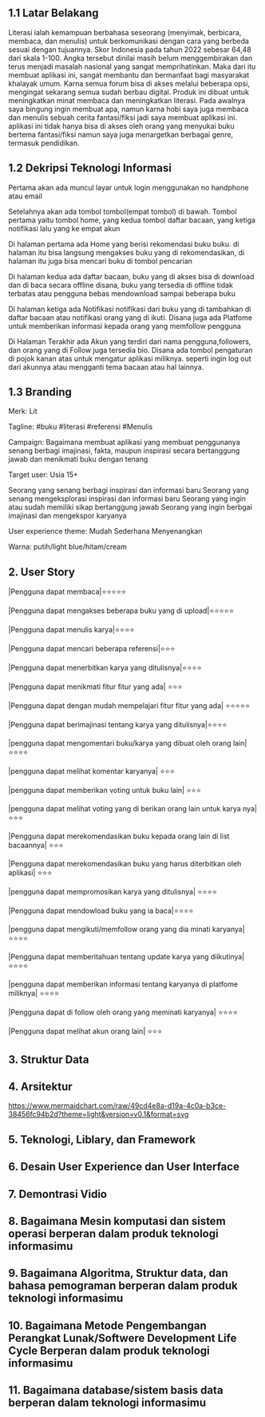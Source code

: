 ## 1.1 Latar Belakang
Literasi ialah kemampuan berbahasa seseorang (menyimak, berbicara, membaca, dan menulis) untuk berkomunikasi dengan cara yang berbeda sesuai dengan tujuannya. Skor Indonesia pada tahun 2022 sebesar 64,48 dari skala 1-100. Angka tersebut dinilai masih belum menggembirakan dan terus menjadi masalah nasional yang sangat memprihatinkan. Maka dari itu membuat aplikasi ini, sangat membantu dan bermanfaat bagi masyarakat khalayak umum. Karna semua forum bisa di akses melalui beberapa opsi, mengingat sekarang semua sudah berbau digital. Produk ini dibuat untuk meningkatkan minat membaca dan meningkatkan literasi. Pada awalnya saya bingung ingin membuat apa, namun karna hobi saya juga membaca dan menulis sebuah cerita fantasi/fiksi jadi saya membuat aplikasi ini. aplikasi ini tidak hanya bisa di akses oleh orang yang menyukai buku bertema fantasi/fiksi namun saya juga menargetkan berbagai genre, termasuk pendidikan.

## 1.2 Dekripsi Teknologi Informasi
Pertama akan ada muncul layar untuk login menggunakan no handphone atau email

Setelahnya akan ada tombol tombol(empat tombol) di bawah. Tombol pertama yaitu tombol home, yang kedua tombol daftar bacaan, yang ketiga notifikasi lalu yang ke empat akun

Di halaman pertama ada Home yang berisi rekomendasi buku buku. di halaman itu bisa langsung mengakses buku yang di rekomendasikan, di halaman itu juga bisa mencari buku di tombol pencarian

Di halaman kedua ada daftar bacaan, buku yang di akses bisa di download dan di baca secara offline disana, buku yang tersedia di offline tidak terbatas atau pengguna bebas mendownload sampai beberapa buku

Di halaman ketiga ada Notifikasi notifikasi dari buku yang di tambahkan di daftar bacaan atau notifikasi orang yang di ikuti. Disana juga ada Platfome untuk memberikan informasi kepada orang yang memfollow pengguna

Di Halaman Terakhir ada Akun yang terdiri dari nama pengguna,followers, dan orang yang di Follow juga tersedia bio. Disana ada tombol pengaturan di pojok kanan atas untuk mengatur aplikasi miliknya. seperti ingin log out dari akunnya atau mengganti tema bacaan atau hal lainnya. 


## 1.3 Branding
Merk: Lit

Tagline: 
#buku
#literasi
#referensi
#Menulis

Campaign: Bagaimana membuat aplikasi yang membuat penggunanya senang berbagi imajinasi, fakta, maupun inspirasi secara bertanggung jawab dan menikmati buku dengan tenang

Target user:
Usia 15+

Seorang yang senang berbagi inspirasi dan informasi baru
Seorang yang senang mengeksplorasi inspirasi dan informasi baru
Seorang yang ingin atau sudah memiliki sikap bertanggung jawab
Seorang yang ingin berbgai imajinasi dan mengekspor karyanya

User experience theme:
Mudah
Sederhana
Menyenangkan

Warna: putih/light blue/hitam/cream



## 2. User Story
|Pengguna dapat membaca|⭐⭐⭐⭐⭐

|Pengguna dapat mengakses beberapa buku yang di upload|⭐⭐⭐⭐⭐

|Pengguna dapat menulis karya|⭐⭐⭐⭐

|Pengguna dapat mencari beberapa referensi|⭐⭐⭐

|Pengguna dapat menerbitkan karya yang ditulisnya|⭐⭐⭐⭐

|Pengguna dapat menikmati fitur fitur yang ada| ⭐⭐⭐

|Pengguna dapat dengan mudah mempelajari fitur fitur yang ada| ⭐⭐⭐⭐⭐

|Pengguna dapat berimajinasi tentang karya yang ditulisnya|⭐⭐⭐⭐

|pengguna dapat mengomentari buku/karya yang dibuat oleh orang lain| ⭐⭐⭐⭐

|pengguna dapat melihat komentar karyanya| ⭐⭐⭐

|pengguna dapat memberikan voting untuk buku lain| ⭐⭐⭐

|pengguna dapat melihat voting yang di berikan orang lain untuk karya nya| ⭐⭐⭐

|Pengguna dapat merekomendasikan buku kepada orang lain di list bacaannya| ⭐⭐⭐

|Pengguna dapat merekomendasikan buku yang harus diterbitkan oleh aplikasi| ⭐⭐⭐

|pengguna dapat mempromosikan karya yang ditulisnya| ⭐⭐⭐⭐

|Pengguna dapat mendowload buku yang ia baca|⭐⭐⭐⭐

|pengguna dapat mengikuti/memfollow orang yang dia minati karyanya|⭐⭐⭐⭐

|Pengguna dapat memberitahuan tentang update karya yang diikutinya|  ⭐⭐⭐⭐

|pengguna dapat memberikan informasi tentang karyanya di platfome miliknya|  ⭐⭐⭐⭐

|Pengguna dapat di follow oleh orang yang meminati karyanya|  ⭐⭐⭐⭐

|Pengguna dapat melihat akun orang lain| ⭐⭐⭐


## 3. Struktur Data


## 4. Arsitektur
https://www.mermaidchart.com/raw/49cd4e8a-d19a-4c0a-b3ce-38456fc94b2d?theme=light&version=v0.1&format=svg

## 5. Teknologi, Liblary, dan Framework

## 6. Desain User Experience dan User Interface

## 7. Demontrasi Vidio

## 8. Bagaimana Mesin komputasi  dan sistem operasi berperan dalam produk teknologi informasimu

## 9. Bagaimana Algoritma, Struktur data, dan bahasa  pemograman berperan dalam produk teknologi informasimu

## 10. Bagaimana Metode Pengembangan Perangkat Lunak/Softwere Development Life Cycle Berperan dalam produk teknologi informasimu

## 11. Bagaimana database/sistem basis data berperan dalam teknologi informasimu

